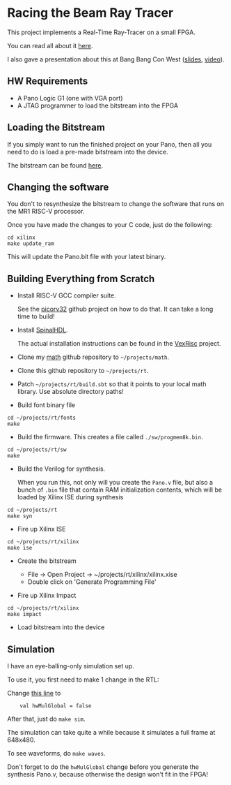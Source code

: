 
# Racing the Beam Ray Tracer

This project implements a Real-Time Ray-Tracer on a small FPGA.

You can read all about it [here](https://tomverbeure.github.io/rtl/2018/11/26/Racing-the-Beam-Ray-Tracer.html).

I also gave a presentation about this at Bang Bang Con West 
([slides](https://docs.google.com/presentation/d/13i0-B6UMyubHCW-YDAMFtN8TqeGcSW95Db2ao_YQLMU/edit?usp=sharing), 
[video](https://www.youtube.com/watch?v=gWjCJI_u8SU&list=PLofFli6PGTsB0QpGpJdVxFZDoLhXwQCx4&index=22&t=8s)).

## HW Requirements

* A Pano Logic G1 (one with VGA port)
* A JTAG programmer to load the bitstream into the FPGA

## Loading the Bitstream

If you simply want to run the finished project on your Pano, then all you need to
do is load a pre-made bitstream into the device.

The bitstream can be found [here](./xilinx/Pano.bit).

## Changing the software

You don't to resynthesize the bitstream to change the software that runs on the MR1 RISC-V processor.

Once you have made the changes to your C code, just do the following:

```
cd xilinx
make update_ram
```

This will update the Pano.bit file with your latest binary.

## Building Everything from Scratch

* Install RISC-V GCC compiler suite.

    See the [picorv32](https://github.com/cliffordwolf/picorv32) github project on how to do that.
    It can take a long time to build!

* Install [SpinalHDL](https://github.com/SpinalHDL/SpinalHDL).

    The actual installation instructions can be found in the [VexRisc]( https://github.com/SpinalHDL/VexRiscv#dependencies)
    project.

* Clone my [math](https://github.com/tomverbeure/math) github repository to `~/projects/math`.


* Clone this github repository to `~/projects/rt`.

* Patch `~/projects/rt/build.sbt` so that it points to your local math library. Use absolute directory paths!

* Build font binary file

```
cd ~/projects/rt/fonts
make
```

* Build the firmware. This creates a file called `./sw/progmem8k.bin`.

```
cd ~/projects/rt/sw
make
```

* Build the Verilog for synthesis.

    When you run this, not only will you create the `Pano.v` file, but also a bunch of
    `.bin` file that contain RAM initialization contents, which will be loaded by
    Xilinx ISE during synthesis

```
cd ~/projects/rt
make syn
```

* Fire up Xilinx ISE

```
cd ~/projects/rt/xilinx
make ise
```

* Create the bitstream

    * File -> Open Project -> ~/projects/rt/xilinx/xilinx.xise
    * Double click on 'Generate Programming File'


* Fire up Xilinx Impact

```
cd ~/projects/rt/xilinx
make impact
```

* Load bitstream into the device

    <To be done>

## Simulation

I have an eye-balling-only simulation set up.

To use it, you first need to make 1 change in the RTL:

Change [this line](https://github.com/tomverbeure/rt/blob/23d486e72243ae706c7d2630ca06af3c1aecb0c1/src/main/scala/rt/RT.scala#L52) to
```
    val hwMulGlobal = false
```

After that, just do `make sim`.

The simulation can take quite a while because it simulates a full frame at 648x480.

To see waveforms, do `make waves`.

Don't forget to do the `hwMulGlobal` change before you generate the synthesis Pano.v, because otherwise the design won't fit in the FPGA!

